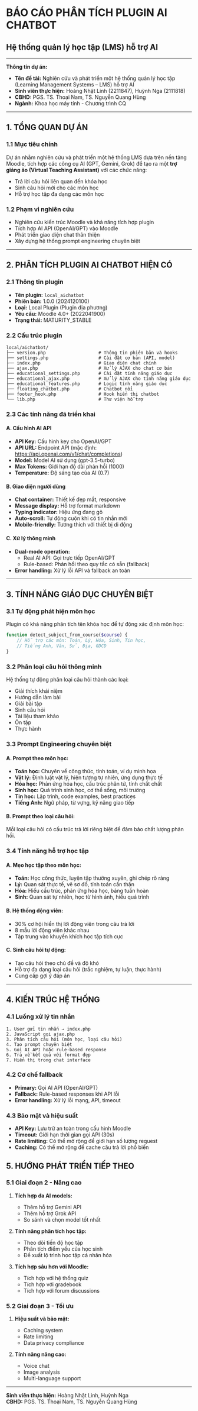 # BÁO CÁO PHÂN TÍCH PLUGIN AI CHATBOT
## Hệ thống quản lý học tập (LMS) hỗ trợ AI

---

**Thông tin dự án:**
- **Tên đề tài:** Nghiên cứu và phát triển một hệ thống quản lý học tập (Learning Management Systems – LMS) hỗ trợ AI
- **Sinh viên thực hiện:** Hoàng Nhật Linh (2211847), Huỳnh Nga (2111818)
- **CBHD:** PGS. TS. Thoại Nam, TS. Nguyễn Quang Hùng
- **Ngành:** Khoa học máy tính - Chương trình CQ

---

## 1. TỔNG QUAN DỰ ÁN

### 1.1 Mục tiêu chính
Dự án nhằm nghiên cứu và phát triển một hệ thống LMS dựa trên nền tảng Moodle, tích hợp các công cụ AI (GPT, Gemini, Grok) để tạo ra một **trợ giảng ảo (Virtual Teaching Assistant)** với các chức năng:
- Trả lời câu hỏi liên quan đến khóa học
- Sinh câu hỏi mới cho các môn học
- Hỗ trợ học tập đa dạng các môn học

### 1.2 Phạm vi nghiên cứu
- Nghiên cứu kiến trúc Moodle và khả năng tích hợp plugin
- Tích hợp AI API (OpenAI/GPT) vào Moodle
- Phát triển giao diện chat thân thiện
- Xây dựng hệ thống prompt engineering chuyên biệt

---

## 2. PHÂN TÍCH PLUGIN AI CHATBOT HIỆN CÓ

### 2.1 Thông tin plugin
- **Tên plugin:** `local_aichatbot`
- **Phiên bản:** 1.0.0 (2024120100)
- **Loại:** Local Plugin (Plugin địa phương)
- **Yêu cầu:** Moodle 4.0+ (2022041900)
- **Trạng thái:** MATURITY_STABLE

### 2.2 Cấu trúc plugin

```
local/aichatbot/
├── version.php                    # Thông tin phiên bản và hooks
├── settings.php                   # Cài đặt cơ bản (API, model)
├── index.php                      # Giao diện chat chính
├── ajax.php                       # Xử lý AJAX cho chat cơ bản
├── educational_settings.php       # Cài đặt tính năng giáo dục
├── educational_ajax.php           # Xử lý AJAX cho tính năng giáo dục
├── educational_features.php       # Logic tính năng giáo dục
├── floating_chatbot.php           # Chatbot nổi
├── footer_hook.php                # Hook hiển thị chatbot
└── lib.php                        # Thư viện hỗ trợ
```

### 2.3 Các tính năng đã triển khai

#### A. Cấu hình AI API
- **API Key:** Cấu hình key cho OpenAI/GPT
- **API URL:** Endpoint API (mặc định: https://api.openai.com/v1/chat/completions)
- **Model:** Model AI sử dụng (gpt-3.5-turbo)
- **Max Tokens:** Giới hạn độ dài phản hồi (1000)
- **Temperature:** Độ sáng tạo của AI (0.7)

#### B. Giao diện người dùng
- **Chat container:** Thiết kế đẹp mắt, responsive
- **Message display:** Hỗ trợ format markdown
- **Typing indicator:** Hiệu ứng đang gõ
- **Auto-scroll:** Tự động cuộn khi có tin nhắn mới
- **Mobile-friendly:** Tương thích với thiết bị di động

#### C. Xử lý thông minh
- **Dual-mode operation:**
  - Real AI API: Gọi trực tiếp OpenAI/GPT
  - Rule-based: Phản hồi theo quy tắc có sẵn (fallback)
- **Error handling:** Xử lý lỗi API và fallback an toàn

---

## 3. TÍNH NĂNG GIÁO DỤC CHUYÊN BIỆT

### 3.1 Tự động phát hiện môn học
Plugin có khả năng phân tích tên khóa học để tự động xác định môn học:

```php
function detect_subject_from_course($course) {
    // Hỗ trợ các môn: Toán, Lý, Hóa, Sinh, Tin học, 
    // Tiếng Anh, Văn, Sử, Địa, GDCD
}
```

### 3.2 Phân loại câu hỏi thông minh
Hệ thống tự động phân loại câu hỏi thành các loại:
- Giải thích khái niệm
- Hướng dẫn làm bài
- Giải bài tập
- Sinh câu hỏi
- Tài liệu tham khảo
- Ôn tập
- Thực hành

### 3.3 Prompt Engineering chuyên biệt

#### A. Prompt theo môn học:
- **Toán học:** Chuyên về công thức, tính toán, ví dụ minh họa
- **Vật lý:** Định luật vật lý, hiện tượng tự nhiên, ứng dụng thực tế
- **Hóa học:** Phản ứng hóa học, cấu trúc phân tử, tính chất chất
- **Sinh học:** Quá trình sinh học, cơ thể sống, môi trường
- **Tin học:** Lập trình, code examples, best practices
- **Tiếng Anh:** Ngữ pháp, từ vựng, kỹ năng giao tiếp

#### B. Prompt theo loại câu hỏi:
Mỗi loại câu hỏi có cấu trúc trả lời riêng biệt để đảm bảo chất lượng phản hồi.

### 3.4 Tính năng hỗ trợ học tập

#### A. Mẹo học tập theo môn học:
- **Toán:** Học công thức, luyện tập thường xuyên, ghi chép rõ ràng
- **Lý:** Quan sát thực tế, vẽ sơ đồ, tính toán cẩn thận
- **Hóa:** Hiểu cấu trúc, phản ứng hóa học, bảng tuần hoàn
- **Sinh:** Quan sát tự nhiên, học từ hình ảnh, hiểu quá trình

#### B. Hệ thống động viên:
- 30% cơ hội hiển thị lời động viên trong câu trả lời
- 8 mẫu lời động viên khác nhau
- Tập trung vào khuyến khích học tập tích cực

#### C. Sinh câu hỏi tự động:
- Tạo câu hỏi theo chủ đề và độ khó
- Hỗ trợ đa dạng loại câu hỏi (trắc nghiệm, tự luận, thực hành)
- Cung cấp gợi ý đáp án

---

## 4. KIẾN TRÚC HỆ THỐNG

### 4.1 Luồng xử lý tin nhắn

```
1. User gửi tin nhắn → index.php
2. JavaScript gọi ajax.php
3. Phân tích câu hỏi (môn học, loại câu hỏi)
4. Tạo prompt chuyên biệt
5. Gọi AI API hoặc rule-based response
6. Trả về kết quả với format đẹp
7. Hiển thị trong chat interface
```

### 4.2 Cơ chế fallback
- **Primary:** Gọi AI API (OpenAI/GPT)
- **Fallback:** Rule-based responses khi API lỗi
- **Error handling:** Xử lý lỗi mạng, API, timeout

### 4.3 Bảo mật và hiệu suất
- **API Key:** Lưu trữ an toàn trong cấu hình Moodle
- **Timeout:** Giới hạn thời gian gọi API (30s)
- **Rate limiting:** Có thể mở rộng để giới hạn số lượng request
- **Caching:** Có thể mở rộng để cache câu trả lời phổ biến



## 5. HƯỚNG PHÁT TRIỂN TIẾP THEO

### 5.1 Giai đoạn 2 - Nâng cao
1. **Tích hợp đa AI models:**
   - Thêm hỗ trợ Gemini API
   - Thêm hỗ trợ Grok API
   - So sánh và chọn model tốt nhất

2. **Tính năng phân tích học tập:**
   - Theo dõi tiến độ học tập
   - Phân tích điểm yếu của học sinh
   - Đề xuất lộ trình học tập cá nhân hóa

3. **Tích hợp sâu hơn với Moodle:**
   - Tích hợp với hệ thống quiz
   - Tích hợp với gradebook
   - Tích hợp với forum discussions

### 5.2 Giai đoạn 3 - Tối ưu
1. **Hiệu suất và bảo mật:**
   - Caching system
   - Rate limiting
   - Data privacy compliance

2. **Tính năng nâng cao:**
   - Voice chat
   - Image analysis
   - Multi-language support

---

**Sinh viên thực hiện:** Hoàng Nhật Linh, Huỳnh Nga  
**CBHD:** PGS. TS. Thoại Nam, TS. Nguyễn Quang Hùng
